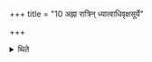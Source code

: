 +++
title = "10 अह्ना रात्रिन् ध्यात्वाधिवृक्षसूर्ये"

+++

<details><summary>थिते</summary>

अह्ना रात्रिं ध्यात्वाधिवृक्षसूर्ये सुब्रह्मण्यया वाचं विसृज्यौदुम्बरीः समिध आदधाति १०
</details>
